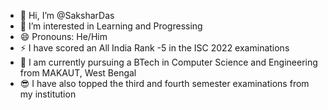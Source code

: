 - 👋 Hi, I’m @SaksharDas
- 👀 I’m interested in Learning and Progressing
- 😄 Pronouns: He/Him
- ⚡ I have scored an All India Rank -5 in the ISC 2022 examinations
- 🤠 I am currently pursuing a BTech in Computer Science and Engineering from MAKAUT, West Bengal
- 😎 I have also topped the third and fourth semester examinations from my institution 

<!---
SaksharDas/SaksharDas is a ✨ special ✨ repository because its `README.md` (this file) appears on your GitHub profile.
You can click the Preview link to take a look at your changes.
--->
